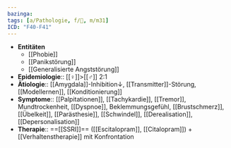 ```yaml
---
bazinga: 
tags: [a/Pathologie, f/💭, m/m31]
ICD: "F40-F41"
---
```

- **Entitäten**
	- [[Phobie]]
	- [[Panikstörung]]
	- [[Generalisierte Angststörung]]
- **Epidemiologie**:: [[♀]]>[[♂]] 2:1
- **Ätiologie**:: [[Amygdala]]-Inhibition↓, [[Transmitter]]-Störung, [[Modellernen]], [[Konditionierung]]
- **Symptome**:: [[Palpitationen]], [[Tachykardie]], [[Tremor]], Mundtrockenheit, [[Dyspnoe]], Beklemmungsgefühl, [[Brustschmerz]], [[Übelkeit]], [[Parästhesie]], [[Schwindel]], [[Derealisation]], [[Depersonalisation]]
- **Therapie**:: ==[[SSRI]]== ([[Escitalopram]], [[Citalopram]]) + [[Verhaltenstherapie]] mit Konfrontation